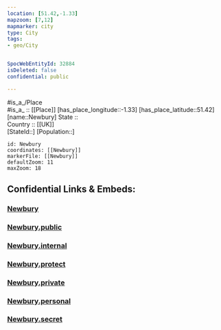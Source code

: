 ```yaml
---
location: [51.42,-1.33] 
mapzoom: [7,12] 
mapmarker: city 
type: City
tags:
- geo/City


SpocWebEntityId: 32884
isDeleted: false
confidential: public

---
```

#is_a_/Place  
#is_a_ :: [[Place]] 
[has_place_longitude::-1.33] 
[has_place_latitude::51.42] 
[name::Newbury] 
State ::  
Country :: [[UK]]  
[StateId::] 
[Population::] 



```leaflet
id: Newbury
coordinates: [[Newbury]] 
markerFile: [[Newbury]] 
defaultZoom: 11 
maxZoom: 18
```


## Confidential Links & Embeds: 

### [Newbury](/_Standards/Earth/Continent/Europe/Europe~North/UK/England/Regions~England/South_East_England/Berkshire,County/Berkshire~West/cities~Berkshire~West/Newbury.md) 

### [Newbury.public](/_public/Earth/Continent/Europe/Europe~North/UK/England/Regions~England/South_East_England/Berkshire,County/Berkshire~West/cities~Berkshire~West/Newbury.public.md) 

### [Newbury.internal](/_internal/Earth/Continent/Europe/Europe~North/UK/England/Regions~England/South_East_England/Berkshire,County/Berkshire~West/cities~Berkshire~West/Newbury.internal.md) 

### [Newbury.protect](/_protect/Earth/Continent/Europe/Europe~North/UK/England/Regions~England/South_East_England/Berkshire,County/Berkshire~West/cities~Berkshire~West/Newbury.protect.md) 

### [Newbury.private](/_private/Earth/Continent/Europe/Europe~North/UK/England/Regions~England/South_East_England/Berkshire,County/Berkshire~West/cities~Berkshire~West/Newbury.private.md) 

### [Newbury.personal](/_personal/Earth/Continent/Europe/Europe~North/UK/England/Regions~England/South_East_England/Berkshire,County/Berkshire~West/cities~Berkshire~West/Newbury.personal.md) 

### [Newbury.secret](/_secret/Earth/Continent/Europe/Europe~North/UK/England/Regions~England/South_East_England/Berkshire,County/Berkshire~West/cities~Berkshire~West/Newbury.secret.md)

